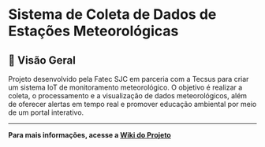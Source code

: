 # Sistema de Coleta de Dados de Estações Meteorológicas

## 🌟 Visão Geral
Projeto desenvolvido pela Fatec SJC em parceria com a Tecsus para criar um sistema IoT de monitoramento meteorológico. O objetivo é realizar a coleta, o processamento e a visualização de dados meteorológicos, além de oferecer alertas em tempo real e promover educação ambiental por meio de um portal interativo.

---

**Para mais informações, acesse a [Wiki do Projeto](https://github.com/TeamHiveAPI/API-2025.01/wiki)**
